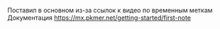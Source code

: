 Поставил в основном из-за ссылок к видео по временным меткам
Документация https://mx.pkmer.net/getting-started/first-note